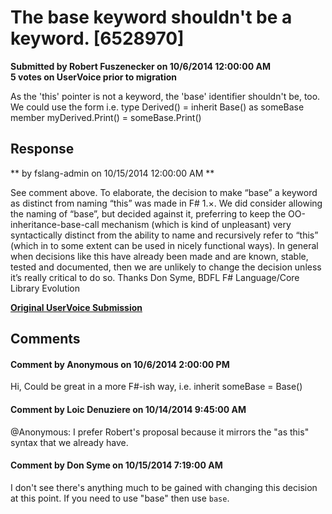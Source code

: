 # The base keyword shouldn't be a keyword. [6528970] #

**Submitted by Robert Fuszenecker on 10/6/2014 12:00:00 AM**  
**5 votes on UserVoice prior to migration**  

As the 'this' pointer is not a keyword, the 'base' identifier shouldn't be, too. We could use the form i.e.
type Derived() =
inherit Base() as someBase
member myDerived.Print() =
someBase.Print()



## Response ##
** by fslang-admin on 10/15/2014 12:00:00 AM **

See comment above.
To elaborate, the decision to make “base” a keyword as distinct from naming “this” was made in F# 1.×. We did consider allowing the naming of “base”, but decided against it, preferring to keep the OO-inheritance-base-call mechanism (which is kind of unpleasant) very syntactically distinct from the ability to name and recursively refer to “this” (which in to some extent can be used in nicely functional ways).
In general when decisions like this have already been made and are known, stable, tested and documented, then we are unlikely to change the decision unless it’s really critical to do so.
Thanks
Don Syme, BDFL F# Language/Core Library Evolution


**[Original UserVoice Submission](https://fslang.uservoice.com/forums/245727-f-language/suggestions/6528970)**


## Comments ##


#### Comment by Anonymous on 10/6/2014 2:00:00 PM ####
Hi,
Could be great in a more F#-ish way, i.e. inherit someBase = Base()


#### Comment by Loic Denuziere on 10/14/2014 9:45:00 AM ####
@Anonymous: I prefer Robert's proposal because it mirrors the "as this" syntax that we already have.


#### Comment by Don Syme on 10/15/2014 7:19:00 AM ####
I don't see there's anything much to be gained with changing this decision at this point. If you need to use "base" then use ``base``.

